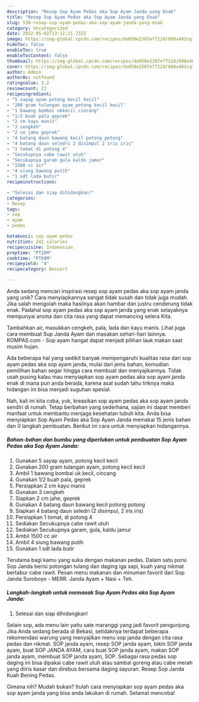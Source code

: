 ```yaml
---
description: "Resep Sop Ayam Pedas aka Sop Ayam Janda yang Enak"
title: "Resep Sop Ayam Pedas aka Sop Ayam Janda yang Enak"
slug: 538-resep-sop-ayam-pedas-aka-sop-ayam-janda-yang-enak
category: Uncategorized
date: 2022-05-02T13:12:21.732Z
image: https://img-global.cpcdn.com/recipes/de050e2387ef712d/680x482cq70/sop-ayam-pedas-aka-sop-ayam-janda-foto-resep-utama.jpg
hideToc: false
enableToc: true
enableTocContent: false
thumbnail: https://img-global.cpcdn.com/recipes/de050e2387ef712d/680x482cq70/sop-ayam-pedas-aka-sop-ayam-janda-foto-resep-utama.jpg
cover: https://img-global.cpcdn.com/recipes/de050e2387ef712d/680x482cq70/sop-ayam-pedas-aka-sop-ayam-janda-foto-resep-utama.jpg
author: Admin
authorAv: notfound
ratingvalue: 3.2
reviewcount: 21
recipeingredient:
- "5 sayap ayam potong kecil kecil"
- "200 gram tulangan ayam potong kecil kecil"
- "1 bawang bombai ukkecil cincang"
- "1/2 buah pala geprek"
- "2 cm kayu manis"
- "3 cengkeh"
- "2 cm jahe geprek"
- "4 batang daun bawang kecil potong potong"
- "4 batang daun seledri 2 disimpul 2 iris iris"
- "1 tomat di potong 4"
- "Secukupnya cabe rawit utuh"
- "Secukupnya garam gula kaldu jamur"
- "1500 cc air"
- "4 siung bawang putih"
- "1 sdt lada butir"
recipeinstructions:

- "Selesai dan siap dihidangkan!"
categories:
- Resep
tags:
- sop
- ayam
- pedas

katakunci: sop ayam pedas 
nutrition: 241 calories
recipecuisine: Indonesian
preptime: "PT28M"
cooktime: "PT60M"
recipeyield: "4"
recipecategory: Dessert

---
```





Anda sedang mencari inspirasi resep sop ayam pedas aka sop ayam janda yang unik? Cara menyiapkannya sangat tidak susah dan tidak juga mudah. Jika salah mengolah maka hasilnya akan hambar dan justru cenderung tidak enak. Padahal sop ayam pedas aka sop ayam janda yang enak selayaknya mempunyai aroma dan cita rasa yang dapat memancing selera Kita.





Tambahkan air, masukkan cengkeh, pala, lada dan kayu manis. Lihat juga cara membuat Sup Janda Ayam dan masakan sehari-hari lainnya. KOMPAS.com - Sop ayam hangat dapat menjadi pilihan lauk makan saat musim hujan.

Ada beberapa hal yang sedikit banyak mempengaruhi kualitas rasa dari sop ayam pedas aka sop ayam janda, mulai dari jenis bahan, kemudian pemilihan bahan segar hingga cara membuat dan menyajikannya. Tidak usah pusing kalau mau menyiapkan sop ayam pedas aka sop ayam janda enak di mana pun anda berada, karena asal sudah tahu triknya maka hidangan ini bisa menjadi suguhan spesial.






Nah, kali ini kita coba, yuk, kreasikan sop ayam pedas aka sop ayam janda sendiri di rumah. Tetap berbahan yang sederhana, sajian ini dapat memberi manfaat untuk membantu menjaga kesehatan tubuh kita. Anda bisa menyiapkan Sop Ayam Pedas aka Sop Ayam Janda memakai 15 jenis bahan dan 0 langkah pembuatan. Berikut ini cara untuk menyiapkan hidangannya.

<!--inarticleads1-->

##### Bahan-bahan dan bumbu yang diperlukan untuk pembuatan Sop Ayam Pedas aka Sop Ayam Janda:

1. Gunakan 5 sayap ayam, potong kecil kecil
1. Gunakan 200 gram tulangan ayam, potong kecil kecil
1. Ambil 1 bawang bombai uk.kecil, cincang
1. Gunakan 1/2 buah pala, geprek
1. Persiapkan 2 cm kayu manis
1. Gunakan 3 cengkeh
1. Siapkan 2 cm jahe, geprek
1. Gunakan 4 batang daun bawang kecil potong potong
1. Siapkan 4 batang daun seledri (2 disimpul, 2 iris iris)
1. Persiapkan 1 tomat, di potong 4
1. Sediakan Secukupnya cabe rawit utuh
1. Sediakan Secukupnya garam, gula, kaldu jamur
1. Ambil 1500 cc air
1. Ambil 4 siung bawang putih
1. Gunakan 1 sdt lada butir


Terutama bagi kamu yang suka dengan makanan pedas. Dalam satu porsi Sop Janda berisi potongan tulang dan daging iga sapi, kuah yang nikmat bertabur cabe rawit. Pesan menu makanan dan minuman favorit dari Sop Janda Suroboyo - MERR. Janda Ayam + Nasi + Teh. 

<!--inarticleads2-->

##### Langkah-langkah untuk memasak Sop Ayam Pedas aka Sop Ayam Janda:


1. Selesai dan siap dihidangkan!

Selain sop, ada menu lain yaitu sate maranggi yang jadi favorit pengunjung. Jika Anda sedang berada di Bekasi, setidaknya terdapat beberapa rekomendasi warung yang menyajikan menu sop janda dengan cita rasa pedas dan nikmat. SOP janda ayam, resep SOP janda ayam, bikin SOP janda ayam, buat SOP JANDA AYAM, cara buat SOP janda ayam, makan SOP janda ayam, membuat SOP janda ayam, SOP. Sebagai rasa pedas sop daging ini bisa dipakai cabe rawit utuh atau sambal goreng atau cabe merah yang diiris kasar dan direbus bersama daging sayuran. Resep Sop Janda Kuah Bening Pedas. 

Gimana nih? Mudah bukan? Itulah cara menyiapkan sop ayam pedas aka sop ayam janda yang bisa anda lakukan di rumah. Selamat mencoba!
